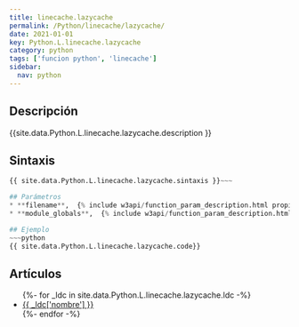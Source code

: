 ```yaml
---
title: linecache.lazycache
permalink: /Python/linecache/lazycache/
date: 2021-01-01
key: Python.L.linecache.lazycache
category: python
tags: ['funcion python', 'linecache']
sidebar: 
  nav: python
---
```


## Descripción
{{site.data.Python.L.linecache.lazycache.description }}

## Sintaxis
~~~python
{{ site.data.Python.L.linecache.lazycache.sintaxis }}~~~

## Parámetros
* **filename**,  {% include w3api/function_param_description.html propiedad=site.data.Python.L.linecache.lazycache valor="filename" %}
* **module_globals**,  {% include w3api/function_param_description.html propiedad=site.data.Python.L.linecache.lazycache valor="module_globals" %}

## Ejemplo
~~~python
{{ site.data.Python.L.linecache.lazycache.code}}
~~~

## Artículos
<ul>
{%- for _ldc in site.data.Python.L.linecache.lazycache.ldc -%}
   <li>
       <a href="{{_ldc['url'] }}">{{ _ldc['nombre'] }}</a>
   </li>
{%- endfor -%}
</ul>
